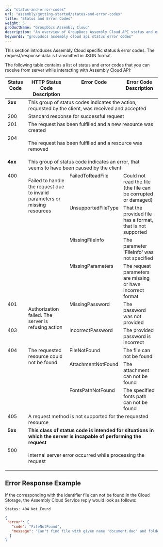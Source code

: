 ```yaml
---
id: "status-and-error-codes"
url: "assembly/getting-started/status-and-error-codes"
title: "Status and Error Codes"
weight: 5
productName: "GroupDocs.Assembly Cloud"
description: "An overview of GroupDocs Assembly Cloud API status and error codes."
keywords: "groupdocs assembly cloud api status error codes"
---
```


This section introduces Assembly Cloud specific status & error codes. The request/response data is transmitted in JSON format.

The following table contains a list of status and error codes that you can receive from server while interacting with Assembly Cloud API:

<table><thead><tr valign="top"><th>Status Code</th><th>HTTP Status Code Description</th><th>Error Code</th><th>Error Code Description</th></tr></thead><tbody><tr valign="top"><td><b>2xx</b></td><td colspan="3">This group of status codes indicates the action, requested by the client, was received and accepted</td></tr><tr valign="top"><td>200</td><td colspan="3">Standard response for successful request</td></tr><tr valign="top"><td>201</td><td colspan="3">The request has been fulfilled and a new resource was created</td></tr><tr valign="top"><td>204</td><td colspan="3"><div><p>The request has been fulfilled and a resource was removed</p></div></td></tr><tr valign="top"><td><b>4xx</codee></b></td><td colspan="3">This group of status code indicates an error, that seems to have been caused by the client</td></tr><tr valign="top"><td rowspan="4">400</td><td rowspan="4"><div><p>Failed to handle the request due to invalid parameters or missing resources</p></div></td><td>FailedToReadFile</td><td>Could not read the file (the file can be corrupted or damaged)</td></tr><tr valign="top"><td>UnsupportedFileType</td><td>That the provided file has a format, that is not supported</td></tr><tr valign="top"><td>MissingFileInfo</td><td>The parameter 'FileInfo' was not specified</td></tr><tr valign="top"><td>MissingParameters</td><td>The request parameters are missing or have incorrect format</td></tr><tr valign="top"><td rowspan="2">401</td><td rowspan="3"><div><p>Authorization failed. The server is refusing action</p></div></td><td>MissingPassword</td><td>The password was not provided</td></tr><tr valign="top"><td rowspan="2">IncorrectPassword</td><td rowspan="2">The provided password is incorrect</td></tr><tr valign="top"><td>403</td></tr><tr valign="top"><td rowspan="3">404</td><td rowspan="3">The requested resource could not be found</td><td>FileNotFound</td><td>The file can not be found</td></tr><tr valign="top"><td>AttachmentNotFound</td><td>The attachment can not be found</td></tr><tr valign="top"><td>FontsPathNotFound</td><td>The specified fonts path can not be found</td></tr><tr valign="top"><td>405</td><td colspan="3">A request method is not supported for the requested resource</td></tr><tr valign="top"><td><b>5xx</b></td><td colspan="3"><strong>This class of status code is intended for situations in which the server is incapable of performing the request</strong></td></tr><tr valign="top"><td>500</td><td colspan="3"><div><p>Internal server error occurred while processing the request</p></div></td></tr></tbody></table>

## Error Response Example

If the corresponding with the identifier file can not be found in the Cloud Storage, the Assembly Cloud Service reply would look as follows:

```HTML
Status: 404 Not Found
```

```JSON
{  
 "error": {  
   "code": "FileNotFound",  
   "message": "Can't find file with given name 'document.doc' and folder 'My Documents'."  
  }  
}
```
